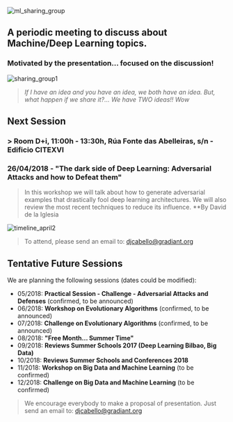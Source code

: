 ![ml_sharing_group](https://user-images.githubusercontent.com/30496090/37024691-ddf45440-2129-11e8-96f6-eca21a083b0e.png)

## A periodic meeting to discuss about Machine/Deep Learning topics. 
### Motivated by the presentation... focused on the discussion!
![sharing_group1](https://user-images.githubusercontent.com/30496090/31537549-e4db5ada-b002-11e7-9385-3dc08004c3e0.jpg)
> *If I have an idea and you have an idea, we both have an idea. But, what happen if we share it?... 
> We have TWO ideas!! Wow*

## Next Session
### > Room D+i, 11:00h - 13:30h, Rúa Fonte das Abelleiras, s/n - Edificio CITEXVI
### 26/04/2018 - "The dark side of Deep Learning: Adversarial Attacks and how to Defeat them"

> In this workshop we will talk about how to generate adversarial examples that drastically fool deep learning architectures. We will also review the most recent techniques to reduce its influence.
**By David de la Iglesia

![timeline_april2](https://user-images.githubusercontent.com/30496090/38245842-096a682c-3740-11e8-9d1f-7aef3629924e.png)

> To attend, please send an email to: djcabello@gradiant.org


## Tentative Future Sessions
We are planning the following sessions (dates could be modified):

* 05/2018: **Practical Session - Challenge - Adversarial Attacks and Defenses** (confirmed, to be announced) 
* 06/2018: **Workshop on Evolutionary Algorithms** (confirmed, to be announced)
* 07/2018: **Challenge on Evolutionary Algorithms** (confirmed, to be announced)
* 08/2018: **"Free Month... Summer Time"**
* 09/2018: **Reviews Summer Schools 2017 (Deep Learning Bilbao, Big Data)**
* 10/2018: **Reviews Summer Schools and Conferences 2018**
* 11/2018: **Workshop on Big Data and Machine Learning** (to be confirmed)
* 12/2018: **Challenge on Big Data and Machine Learning** (to be confirmed)

> We encourage everybody to make a proposal of presentation. Just send an email to: djcabello@gradiant.org
